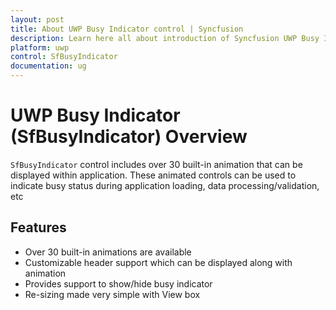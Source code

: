 ```yaml
---
layout: post
title: About UWP Busy Indicator control | Syncfusion
description: Learn here all about introduction of Syncfusion UWP Busy Indicator (SfBusyIndicator) control, its elements and more.
platform: uwp
control: SfBusyIndicator
documentation: ug
---
```


# UWP Busy Indicator (SfBusyIndicator) Overview

`SfBusyIndicator` control includes over 30 built-in animation that can be displayed within application. These animated controls can be used to indicate busy status during application loading, data processing/validation, etc

## Features

* Over 30 built-in animations are available
* Customizable header support which can be displayed along with animation
* Provides support to show/hide busy indicator
* Re-sizing made very simple with View box  



